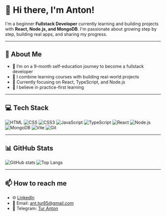 # 👋 Hi there, I'm Anton!

I'm a beginner **Fullstack Developer** currently learning and building projects with **React, Node.js, and MongoDB**. I'm passionate about growing step by step, building real apps, and sharing my progress.

---

## 🧠 About Me

- 🎯 I’m on a 9-month self-education journey to become a fullstack developer
- 🔁 I combine learning courses with building real-world projects
- 💪 Currently focusing on React, TypeScript, and Node.js
- 📘 I believe in practice-first learning

---

## 💻 Tech Stack

![HTML](https://img.shields.io/badge/HTML5-000000?style=flat-square&logo=html5&logoColor=E34F26)
![CSS](https://img.shields.io/badge/CSS-000000?style=flat-square&logo=csswizardry&logoColor=2965f1)
![CSS3](https://img.shields.io/badge/CSS3-000000?style=flat-square&logo=css3&logoColor=1572B6)
![JavaScript](https://img.shields.io/badge/JavaScript-000000?style=flat-square&logo=javascript&logoColor=F7DF1E)
![TypeScript](https://img.shields.io/badge/TypeScript-000000?style=flat-square&logo=typescript&logoColor=3178C6)
![React](https://img.shields.io/badge/React-000000?style=flat-square&logo=react&logoColor=61DAFB)
![Node.js](https://img.shields.io/badge/Node.js-000000?style=flat-square&logo=node.js&logoColor=339933)
![MongoDB](https://img.shields.io/badge/MongoDB-000000?style=flat-square&logo=mongodb&logoColor=47A248)
![Vite](https://img.shields.io/badge/Vite-000000?style=flat-square&logo=vite&logoColor=646CFF)
![Git](https://img.shields.io/badge/Git-000000?style=flat-square&logo=git&logoColor=F05032)

---

## 📊 GitHub Stats

![GitHub stats](https://github-readme-stats.vercel.app/api?username=ant-tur&show_icons=true&theme=default)
![Top Langs](https://github-readme-stats.vercel.app/api/top-langs/?username=ant-tur&layout=compact)

---

## 📫 How to reach me

- 🌐 [LinkedIn](https://www.linkedin.com/in/turanton/)
- 📩 Email: ant.tur85@gmail.com
- 💬 Telegram: [Tur Anton](https://t.me/Tur_Anton)
